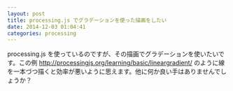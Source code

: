 ```yaml
---
layout: post
title: processing.js でグラデーションを使った描画をしたい
date: 2014-12-03 01:04:41
categories: processing
---
```

<p>processing.js を使っているのですが、その描画でグラデーションを使いたいです。この例 <a href="http://processingjs.org/learning/basic/lineargradient/" rel="nofollow">http://processingjs.org/learning/basic/lineargradient/</a> のように線を一本づつ描くと効率が悪いように思えます。他に何か良い手はありませんでしょうか？</p>

